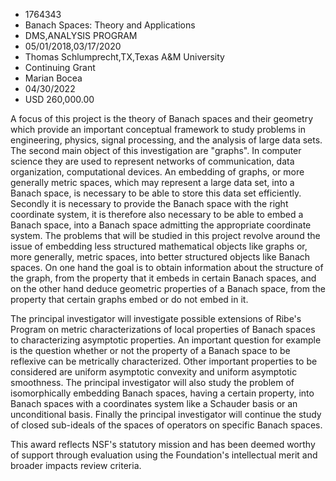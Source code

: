 
* 1764343
* Banach Spaces: Theory and Applications
* DMS,ANALYSIS PROGRAM
* 05/01/2018,03/17/2020
* Thomas Schlumprecht,TX,Texas A&M University
* Continuing Grant
* Marian Bocea
* 04/30/2022
* USD 260,000.00

A focus of this project is the theory of Banach spaces and their geometry which
provide an important conceptual framework to study problems in engineering,
physics, signal processing, and the analysis of large data sets. The second main
object of this investigation are "graphs". In computer science they are used to
represent networks of communication, data organization, computational devices.
An embedding of graphs, or more generally metric spaces, which may represent a
large data set, into a Banach space, is necessary to be able to store this data
set efficiently. Secondly it is necessary to provide the Banach space with the
right coordinate system, it is therefore also necessary to be able to embed a
Banach space, into a Banach space admitting the appropriate coordinate system.
The problems that will be studied in this project revolve around the issue of
embedding less structured mathematical objects like graphs or, more generally,
metric spaces, into better structured objects like Banach spaces. On one hand
the goal is to obtain information about the structure of the graph, from the
property that it embeds in certain Banach spaces, and on the other hand deduce
geometric properties of a Banach space, from the property that certain graphs
embed or do not embed in it.

The principal investigator will investigate possible extensions of Ribe's
Program on metric characterizations of local properties of Banach spaces to
characterizing asymptotic properties. An important question for example is the
question whether or not the property of a Banach space to be reflexive can be
metrically characterized. Other important properties to be considered are
uniform asymptotic convexity and uniform asymptotic smoothness. The principal
investigator will also study the problem of isomorphically embedding Banach
spaces, having a certain property, into Banach spaces with a coordinates system
like a Schauder basis or an unconditional basis. Finally the principal
investigator will continue the study of closed sub-ideals of the spaces of
operators on specific Banach spaces.

This award reflects NSF's statutory mission and has been deemed worthy of
support through evaluation using the Foundation's intellectual merit and broader
impacts review criteria.
